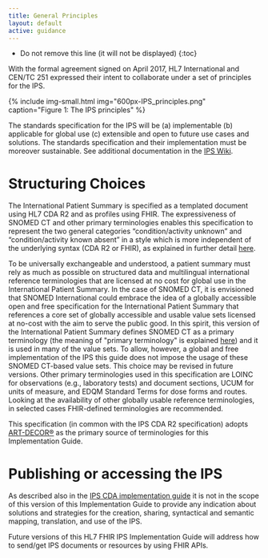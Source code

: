 ```yaml
---
title: General Principles
layout: default
active: guidance
---
```


<!-- {:.no_toc} -->

<!-- TOC  the css styling for this is \pages\assets\css\project.css under 'markdown-toc'-->

* Do not remove this line (it will not be displayed)
{:toc}

<p>
With the formal agreement signed on April 2017, HL7 International and CEN/TC 251 expressed their intent to collaborate under a set of principles for the IPS.
<!--
<div class="image">
<img src="assets/images/600px-IPS_principles.png" width="400" />
<div>The IPS Principles</div>
</div>
-->

{% include img-small.html img="600px-IPS_principles.png" caption="Figure 1: The IPS principles" %}

The standards specification for the IPS will be (a) implementable (b) applicable for global use (c) extensible and open to future use cases and solutions. The standards specification and their implementation must be moreover sustainable. 
See additional documentation in the <a href="http://international-patient-summary.net/mediawiki/index.php?title=IPS_implementationguide_1#General_Principles_for_this_Specification">IPS Wiki</a>.
</p>


# Structuring Choices

The International Patient Summary is specified as a templated document using HL7 CDA R2 and as profiles using FHIR. The expressiveness of SNOMED CT and other primary terminologies enables this specification to represent the two general categories “condition/activity unknown” and “condition/activity known absent” in a style which is more independent of the underlying syntax (CDA R2 or FHIR), as explained in further detail <a href="http://international-patient-summary.net/mediawiki/index.php?title=IPS_implementationguide_1#Representing_.22known_absent.22_and_.22not_known.22">here</a>.

To be universally exchangeable and understood, a patient summary must rely as much as possible on structured data and multilingual international reference terminologies that are licensed at no cost for global use in the International Patient Summary. In the case of SNOMED CT, it is envisioned that SNOMED International could embrace the idea of a globally accessible open and free specification for the International Patient Summary that references a core set of globally accessible and usable value sets licensed at no-cost with the aim to serve the public good. In this spirit, this version of the International Patient Summary defines SNOMED CT as a primary terminology (the meaning of "primary terminology" is explained <a href="http://international-patient-summary.net/mediawiki/index.php?title=IPS_implementationguide_1#How_to_use_terminologies_.28preferred_binding.29">here</a>) and it is used in many of the value sets. To allow, however, a global and free implementation of the IPS this guide does not impose the usage of these SNOMED CT-based value sets. This choice may be revised in future versions. Other primary terminologies used in this specification are LOINC for observations (e.g., laboratory tests) and document sections, UCUM for units of measure, and EDQM Standard Terms for dose forms and routes. Looking at the availability of other globally usable reference terminologies, in selected cases FHIR-defined terminologies are recommended.

This specification (in common with the IPS CDA R2 specification) adopts <a href="https://art-decor.org">ART-DECOR®</a> as the primary source of terminologies for this Implementation Guide.

# Publishing or accessing the IPS
As described also in the [IPS CDA implementation guide](http://international-patient-summary.net/mediawiki/index.php?title=IPS_implementationguide_1#Functional_requirements_and_high-level_use_cases) it is not in the scope of this version of this Implementation Guide to provide any indication about solutions and strategies for the creation, sharing, syntactical and semantic mapping, translation, and use of the IPS.

Future versions of this HL7 FHIR IPS Implementation Guide will address how to send/get IPS documents or resources by using FHIR APIs.
